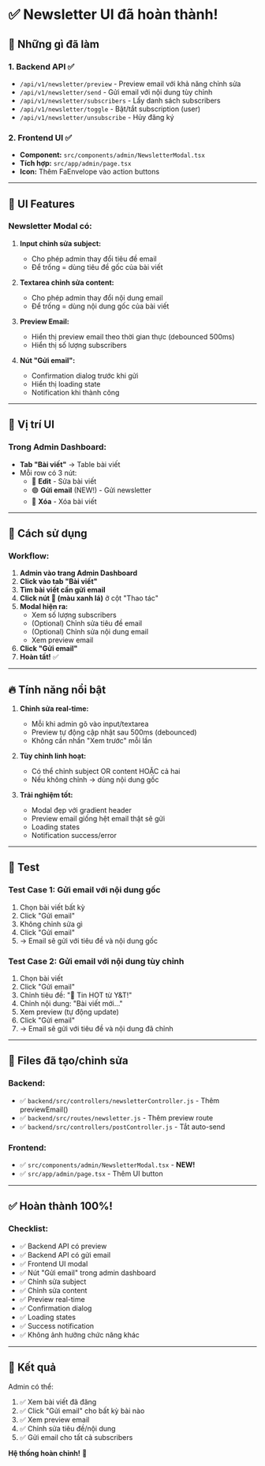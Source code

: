 # ✅ Newsletter UI đã hoàn thành!

## 🎉 Những gì đã làm

### 1. Backend API ✅
- `/api/v1/newsletter/preview` - Preview email với khả năng chỉnh sửa
- `/api/v1/newsletter/send` - Gửi email với nội dung tùy chỉnh
- `/api/v1/newsletter/subscribers` - Lấy danh sách subscribers
- `/api/v1/newsletter/toggle` - Bật/tắt subscription (user)
- `/api/v1/newsletter/unsubscribe` - Hủy đăng ký

### 2. Frontend UI ✅
- **Component:** `src/components/admin/NewsletterModal.tsx`
- **Tích hợp:** `src/app/admin/page.tsx`
- **Icon:** Thêm FaEnvelope vào action buttons

---

## 🎨 UI Features

### Newsletter Modal có:
1. **Input chỉnh sửa subject:**
   - Cho phép admin thay đổi tiêu đề email
   - Để trống = dùng tiêu đề gốc của bài viết

2. **Textarea chỉnh sửa content:**
   - Cho phép admin thay đổi nội dung email
   - Để trống = dùng nội dung gốc của bài viết

3. **Preview Email:**
   - Hiển thị preview email theo thời gian thực (debounced 500ms)
   - Hiển thị số lượng subscribers

4. **Nút "Gửi email":**
   - Confirmation dialog trước khi gửi
   - Hiển thị loading state
   - Notification khi thành công

---

## 📍 Vị trí UI

### Trong Admin Dashboard:
- **Tab "Bài viết"** → Table bài viết
- Mỗi row có 3 nút:
  - 🔵 **Edit** - Sửa bài viết
  - 🟢 **Gửi email** (NEW!) - Gửi newsletter
  - 🔴 **Xóa** - Xóa bài viết

---

## 🎯 Cách sử dụng

### Workflow:

1. **Admin vào trang Admin Dashboard**
2. **Click vào tab "Bài viết"**
3. **Tìm bài viết cần gửi email**
4. **Click nút 📧 (màu xanh lá)** ở cột "Thao tác"
5. **Modal hiện ra:**
   - Xem số lượng subscribers
   - (Optional) Chỉnh sửa tiêu đề email
   - (Optional) Chỉnh sửa nội dung email
   - Xem preview email
6. **Click "Gửi email"**
7. **Hoàn tất!** ✅

---

## 🔥 Tính năng nổi bật

1. **Chỉnh sửa real-time:**
   - Mỗi khi admin gõ vào input/textarea
   - Preview tự động cập nhật sau 500ms (debounced)
   - Không cần nhấn "Xem trước" mỗi lần

2. **Tùy chỉnh linh hoạt:**
   - Có thể chỉnh subject OR content HOẶC cả hai
   - Nếu không chỉnh → dùng nội dung gốc

3. **Trải nghiệm tốt:**
   - Modal đẹp với gradient header
   - Preview email giống hệt email thật sẽ gửi
   - Loading states
   - Notification success/error

---

## 🧪 Test

### Test Case 1: Gửi email với nội dung gốc
1. Chọn bài viết bất kỳ
2. Click "Gửi email"
3. Không chỉnh sửa gì
4. Click "Gửi email"
5. → Email sẽ gửi với tiêu đề và nội dung gốc

### Test Case 2: Gửi email với nội dung tùy chỉnh
1. Chọn bài viết
2. Click "Gửi email"
3. Chỉnh tiêu đề: "🎉 Tin HOT từ Y&T!"
4. Chỉnh nội dung: "Bài viết mới..."
5. Xem preview (tự động update)
6. Click "Gửi email"
7. → Email sẽ gửi với tiêu đề và nội dung đã chỉnh

---

## 📝 Files đã tạo/chỉnh sửa

### Backend:
- ✅ `backend/src/controllers/newsletterController.js` - Thêm previewEmail()
- ✅ `backend/src/routes/newsletter.js` - Thêm preview route
- ✅ `backend/src/controllers/postController.js` - Tắt auto-send

### Frontend:
- ✅ `src/components/admin/NewsletterModal.tsx` - **NEW!**
- ✅ `src/app/admin/page.tsx` - Thêm UI button

---

## ✅ Hoàn thành 100%!

### Checklist:
- ✅ Backend API có preview
- ✅ Backend API có gửi email
- ✅ Frontend UI modal
- ✅ Nút "Gửi email" trong admin dashboard
- ✅ Chỉnh sửa subject
- ✅ Chỉnh sửa content
- ✅ Preview real-time
- ✅ Confirmation dialog
- ✅ Loading states
- ✅ Success notification
- ✅ Không ảnh hưởng chức năng khác

---

## 🎯 Kết quả

Admin có thể:
1. ✅ Xem bài viết đã đăng
2. ✅ Click "Gửi email" cho bất kỳ bài nào
3. ✅ Xem preview email
4. ✅ Chỉnh sửa tiêu đề/nội dung
5. ✅ Gửi email cho tất cả subscribers

**Hệ thống hoàn chỉnh!** 🚀


